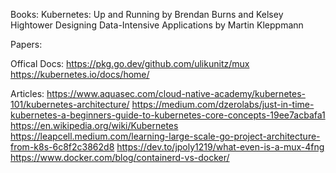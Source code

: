 
Books:
Kubernetes: Up and Running by Brendan Burns and Kelsey Hightower
Designing Data-Intensive Applications by Martin Kleppmann

Papers:


Offical Docs:
https://pkg.go.dev/github.com/ulikunitz/mux
https://kubernetes.io/docs/home/

Articles:
https://www.aquasec.com/cloud-native-academy/kubernetes-101/kubernetes-architecture/
https://medium.com/dzerolabs/just-in-time-kubernetes-a-beginners-guide-to-kubernetes-core-concepts-19ee7acbafa1
https://en.wikipedia.org/wiki/Kubernetes
https://leapcell.medium.com/learning-large-scale-go-project-architecture-from-k8s-6c8f2c3862d8
https://dev.to/jpoly1219/what-even-is-a-mux-4fng
https://www.docker.com/blog/containerd-vs-docker/
